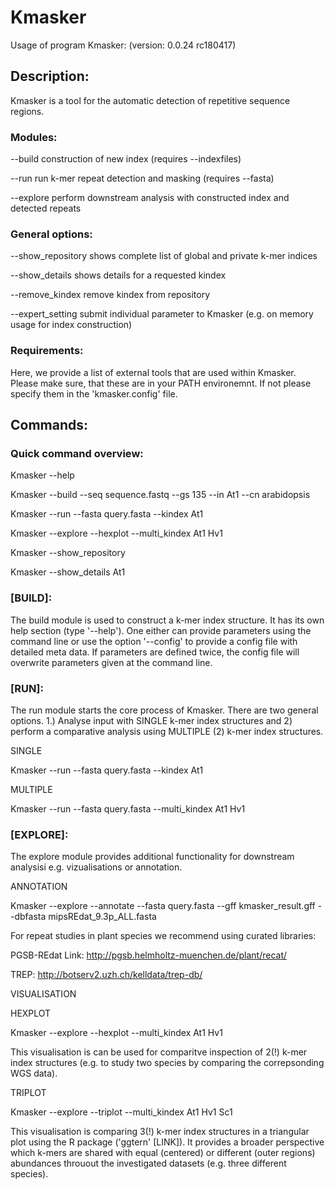 # Kmasker

Usage of program Kmasker:
 (version:  0.0.24 rc180417)

## Description:

Kmasker is a tool for the automatic detection of repetitive sequence regions.

### Modules:

 --build                 construction of new index (requires --indexfiles)
 
 --run                   run k-mer repeat detection and masking (requires --fasta)
 
 --explore               perform downstream analysis with constructed index and detected repeats
 

### General options:

 --show_repository       shows complete list of global and private k-mer indices
 
 --show_details          shows details for a requested kindex
 
 --remove_kindex         remove kindex from repository
 
 --expert_setting        submit individual parameter to Kmasker (e.g. on memory usage for index construction)


### Requirements:
Here, we provide a list of external tools that are used within Kmasker. Please make sure, that these are in your PATH environemnt. If not please specify them in the 'kmasker.config' file.

## Commands:

### Quick command overview:
Kmasker --help

Kmasker --build --seq sequence.fastq --gs 135 --in At1 --cn arabidopsis

Kmasker --run --fasta query.fasta --kindex At1

Kmasker --explore --hexplot --multi_kindex At1 Hv1

Kmasker --show_repository

Kmasker --show_details At1


### [BUILD]:

The build module is used to construct a k-mer index structure. It has its own help section (type '--help'). 
One either can provide parameters using the command line or use the option '--config' to provide a config file with detailed meta data. If parameters are defined twice, the config file will overwrite parameters given at the command line.

### [RUN]:

The run module starts the core process of Kmasker. There are two general options. 1.) Analyse input with SINGLE k-mer index structures and 2) perform a comparative analysis using MULTIPLE (2) k-mer index structures.

SINGLE

Kmasker --run --fasta query.fasta --kindex At1

MULTIPLE

Kmasker --run --fasta query.fasta --multi_kindex At1 Hv1

### [EXPLORE]:

The explore module provides additional functionality for downstream analysisi e.g. vizualisations or annotation. 

ANNOTATION

Kmasker --explore --annotate --fasta query.fasta --gff kmasker_result.gff --dbfasta mipsREdat_9.3p_ALL.fasta

For repeat studies in plant species we recommend using curated libraries:

PGSB-REdat
Link: http://pgsb.helmholtz-muenchen.de/plant/recat/

TREP:
http://botserv2.uzh.ch/kelldata/trep-db/


VISUALISATION

HEXPLOT

Kmasker --explore --hexplot --multi_kindex At1 Hv1

This visualisation is can be used for comparitve inspection of 2(!) k-mer index structures (e.g. to study two species by comparing the correpsonding WGS data).

TRIPLOT

Kmasker --explore --triplot --multi_kindex At1 Hv1 Sc1

This visualisation is comparing 3(!) k-mer index structures in a triangular plot using the R package ('ggtern' [LINK]). It provides a broader perspective which k-mers are shared with equal (centered) or different (outer regions) abundances throuout the investigated datasets (e.g. three different species).


